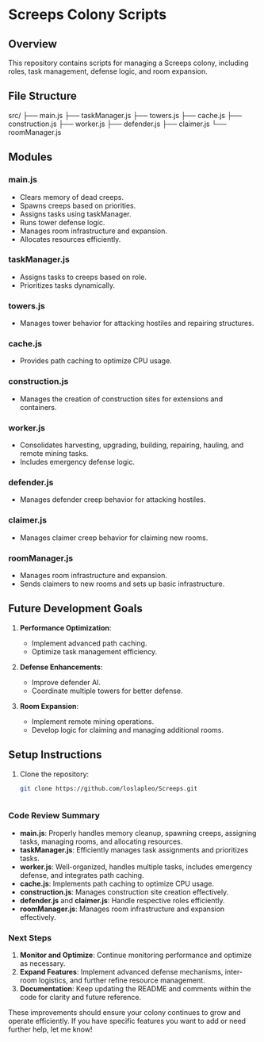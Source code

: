 # Screeps Colony Scripts

## Overview

This repository contains scripts for managing a Screeps colony, including roles, task management, defense logic, and room expansion.

## File Structure

src/
├── main.js
├── taskManager.js
├── towers.js
├── cache.js
├── construction.js
├── worker.js
├── defender.js
├── claimer.js
└── roomManager.js


## Modules

### main.js
- Clears memory of dead creeps.
- Spawns creeps based on priorities.
- Assigns tasks using taskManager.
- Runs tower defense logic.
- Manages room infrastructure and expansion.
- Allocates resources efficiently.

### taskManager.js
- Assigns tasks to creeps based on role.
- Prioritizes tasks dynamically.

### towers.js
- Manages tower behavior for attacking hostiles and repairing structures.

### cache.js
- Provides path caching to optimize CPU usage.

### construction.js
- Manages the creation of construction sites for extensions and containers.

### worker.js
- Consolidates harvesting, upgrading, building, repairing, hauling, and remote mining tasks.
- Includes emergency defense logic.

### defender.js
- Manages defender creep behavior for attacking hostiles.

### claimer.js
- Manages claimer creep behavior for claiming new rooms.

### roomManager.js
- Manages room infrastructure and expansion.
- Sends claimers to new rooms and sets up basic infrastructure.

## Future Development Goals

1. **Performance Optimization**:
   - Implement advanced path caching.
   - Optimize task management efficiency.

2. **Defense Enhancements**:
   - Improve defender AI.
   - Coordinate multiple towers for better defense.

3. **Room Expansion**:
   - Implement remote mining operations.
   - Develop logic for claiming and managing additional rooms.

## Setup Instructions

1. Clone the repository:
   ```sh
   git clone https://github.com/loslapleo/Screeps.git



### Code Review Summary

- **main.js**: Properly handles memory cleanup, spawning creeps, assigning tasks, managing rooms, and allocating resources.
- **taskManager.js**: Efficiently manages task assignments and prioritizes tasks.
- **worker.js**: Well-organized, handles multiple tasks, includes emergency defense, and integrates path caching.
- **cache.js**: Implements path caching to optimize CPU usage.
- **construction.js**: Manages construction site creation effectively.
- **defender.js** and **claimer.js**: Handle respective roles efficiently.
- **roomManager.js**: Manages room infrastructure and expansion effectively.

### Next Steps

1. **Monitor and Optimize**: Continue monitoring performance and optimize as necessary.
2. **Expand Features**: Implement advanced defense mechanisms, inter-room logistics, and further refine resource management.
3. **Documentation**: Keep updating the README and comments within the code for clarity and future reference.

These improvements should ensure your colony continues to grow and operate efficiently. If you have specific features you want to add or need further help, let me know!
